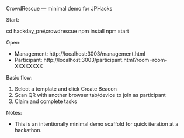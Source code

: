 CrowdRescue — minimal demo for JPHacks

Start:

cd hackday_pre\crowdrescue
npm install
npm start

Open:
- Management: http://localhost:3003/management.html
- Participant: http://localhost:3003/participant.html?room=room-XXXXXXXX

Basic flow:
1. Select a template and click Create Beacon
2. Scan QR with another browser tab/device to join as participant
3. Claim and complete tasks

Notes:
- This is an intentionally minimal demo scaffold for quick iteration at a hackathon.
